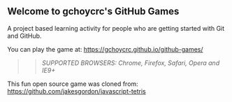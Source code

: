 ## Welcome to gchoycrc's GitHub Games

A project based learning activity for people who are getting started with Git and GitHub.

You can play the game at: https://gchoycrc.github.io/github-games/

>> _*SUPPORTED BROWSERS*: Chrome, Firefox, Safari, Opera and IE9+_

This fun open source game was cloned from: https://github.com/jakesgordon/javascript-tetris
